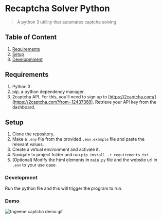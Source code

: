 # Recaptcha Solver Python

> A python 3 utillity that automates captcha solving.

## Table of Content

1. [Requirements](#requirements)
2. [Setup](#setup)
3. [Developmment](#development)

## Requirements

1. Python 3
2. pip, a python dependency manager.
3. 2captcha API. For this, you'll need to sign up to [https://2captcha.com/](https://2captcha.com?from=12437369). Retrieve your API key from the dashboard.

## Setup

1. Clone the repository.
2. Make a `.env` file from the provided `.env.example` file
   and paste the relevant values.
3. Create a virtual environment and activate it.
4. Navigate to project folder and run `pip install -r requirements.txt`
5. (Optional) Modify the html elements in `main.py` file and the website url in `.env` to your use case.

### Development

Run the python file and this will trigger the program to run.

### Demo

![tngeene captcha demo gif](https://i.imgur.com/Ma9Llnc.gif[/img])
